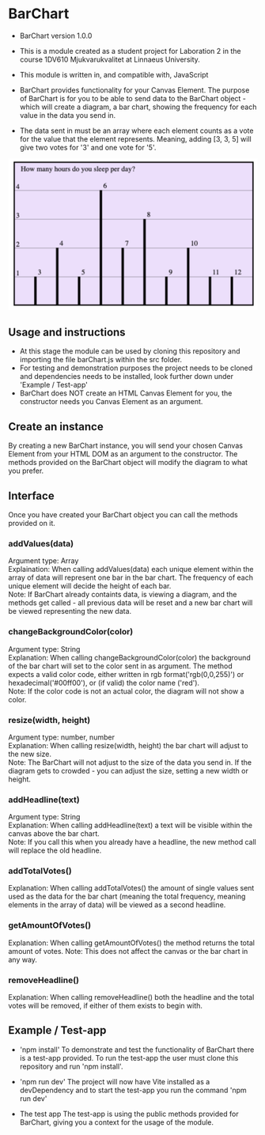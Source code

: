 # BarChart
- BarChart version 1.0.0
- This is a module created as a student project for Laboration 2 in the course 1DV610 Mjukvarukvalitet at Linnaeus University.
- This module is written in, and compatible with, JavaScript

- BarChart provides functionality for your Canvas Element. The purpose of BarChart is for you to be able to send data to the BarChart object - which will create a diagram, a bar chart, showing the frequency for each value in the data you send in. 
- The data sent in must be an array where each element counts as a vote for the value that the element represents. Meaning, adding [3, 3, 5] will give two votes for '3' and one vote for '5'.

<img src="test-app/img/examplechart.png" alt="Example Chart" width="600"/>


## Usage and instructions
- At this stage the module can be used by cloning this repository and importing the file barChart.js within the src folder.
- For testing and demonstration purposes the project needs to be cloned and dependencies needs to be installed, look further down under 'Example / Test-app'
- BarChart does NOT create an HTML Canvas Element for you, the constructor needs you Canvas Element as an argument.

## Create an instance
By creating a new BarChart instance, you will send your chosen Canvas Element from your HTML DOM as an argument to the constructor. The methods provided on the BarChart object will modify the diagram to what you prefer.

## Interface
Once you have created your BarChart object you can call the methods provided on it.
### addValues(data)          
Argument type: Array           
Explaination: When calling addValues(data) each unique element within the array of data will represent one bar in the bar chart. The frequency of each unique element will decide the height of each bar.            
Note: If BarChart already containts data, is viewing a diagram, and the methods get called - all previous data will be reset and a new bar chart will be viewed representing the new data.
### changeBackgroundColor(color)             
Argument type: String           
Explanation: When calling changeBackgroundColor(color) the background of the bar chart will set to the color sent in as argument. The method expects a valid color code, either written in rgb format('rgb(0,0,255)') or hexadecimal('#00ff00'), or (if valid) the color name ('red').           
Note: If the color code is not an actual color, the diagram will not show a color.
### resize(width, height)             
Argument type: number, number          
Explanation: When calling resize(width, height) the bar chart will adjust to the new size.              
Note: The BarChart will not adjust to the size of the data you send in. If the diagram gets to crowded - you can adjust the size, setting a new width or height.
### addHeadline(text)        
Argument type: String           
Explanation: When calling addHeadline(text) a text will be visible within the canvas above the bar chart.              
Note: If you call this when you already have a headline, the new method call will replace the old headline.
### addTotalVotes()           
Explanation: When calling addTotalVotes() the amount of single values sent used as the data for the bar chart (meaning the total frequency, meaning elements in the array of data) will be viewed as a second headline.          
### getAmountOfVotes()          
Explanation: When calling getAmountOfVotes() the method returns the total amount of votes.
Note: This does not affect the canvas or the bar chart in any way.
### removeHeadline()           
Explanation: When calling removeHeadline() both the headline and the total votes will be removed, if either of them exists to begin with.

## Example / Test-app
* 'npm install'
To demonstrate and test the functionality of BarChart there is a test-app provided. To run the test-app the user must clone this repository and run 'npm install'. 

* 'npm run dev'
The project will now have Vite installed as a devDependency and to start the test-app you run the command 'npm run dev'

* The test app
The test-app is using the public methods provided for BarChart, giving you a context for the usage of the module.